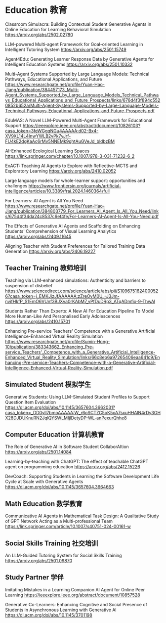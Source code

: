 # Education 教育
Classroom Simulacra: Building Contextual Student Generative Agents in Online Education for Learning Behavioral Simulation
https://arxiv.org/abs/2502.02780

LLM-powered Multi-agent Framework for Goal-oriented Learning in Intelligent Tutoring System
https://arxiv.org/abs/2501.15749

Agent4Edu: Generating Learner Response Data by Generative Agents for Intelligent Education Systems
https://arxiv.org/abs/2501.10332

Multi-Agent Systems Supported by Large Language Models: Technical Pathways, Educational Applications, and Future https://www.researchgate.net/profile/Yuan-Hao-Jiang/publication/384457173_Multi-Agent_Systems_Supported_by_Large_Language_Models_Technical_Pathways_Educational_Applications_and_Future_Prospects/links/676d4f3f894c5520852b652a/Multi-Agent-Systems-Supported-by-Large-Language-Models-Technical-Pathways-Educational-Applications-and-Future-Prospects.pdf

EduMAS: A Novel LLM-Powered Multi-Agent Framework for Educational Support
https://ieeexplore.ieee.org/abstract/document/10826103?casa_token=3feWGgqNGu4AAAAA:d02-Bx4-XV9XL14L4InwYWLB2vPk7yJrf-FU4kE2dgKaAc6rMv5NNEMk9ghtAuGVeJd_bldbzBM

AI-Enhanced Ecological Learning Spaces
https://link.springer.com/chapter/10.1007/978-3-031-71232-6_2

ExACT: Teaching AI Agents to Explore with Reflective-MCTS and Exploratory Learning
https://arxiv.org/abs/2410.02052

Large language models for whole-learner support: opportunities and challenges
https://www.frontiersin.org/journals/artificial-intelligence/articles/10.3389/frai.2024.1460364/full

For Learners: AI Agent is All You Need
https://www.researchgate.net/profile/Yuan-Hao-Jiang/publication/384803779_For_Learners_AI_Agent_Is_All_You_Need/links/675d4f34da24c8537c6ef4fe/For-Learners-AI-Agent-Is-All-You-Need.pdf

The Effects of Generative AI Agents and Scaffolding on Enhancing Students' Comprehension of Visual Learning Analytics
https://arxiv.org/abs/2409.11645

Aligning Teacher with Student Preferences for Tailored Training Data Generation
https://arxiv.org/abs/2406.19227

## Teacher Training 教师培训
Teaching via LLM-enhanced simulations: Authenticity and barriers to suspension of disbelief
https://www.sciencedirect.com/science/article/abs/pii/S1096751624000526?casa_token=j_EMKJizJfAAAAAA:zZreOvM0U_-J3Jm-nvifHkfP_S1EmO6VUnf3BJXva0rKAbM7_vPfDuDRp3_ATqADmfix-9-ThwAl

Students Rather Than Experts: A New AI For Education Pipeline To Model More Human-Like And Personalised Early Adolescences
https://arxiv.org/abs/2410.15701

Enhancing Pre-service Teachers' Competence with a Generative Artificial Intelligence-Enhanced Virtual Reality Simulation
https://www.researchgate.net/profile/Sumin-Hong-10/publication/383343662_Enhancing_Pre-service_Teachers'_Competence_with_a_Generative_Artificial_Intelligence-Enhanced_Virtual_Reality_Simulation/links/66c8eb6a97265406eaa641c9/Enhancing-Pre-service-Teachers-Competence-with-a-Generative-Artificial-Intelligence-Enhanced-Virtual-Reality-Simulation.pdf

## Simulated Student 模拟学生
Generative Students: Using LLM-Simulated Student Profiles to Support Question Item Evaluation
https://dl.acm.org/doi/abs/10.1145/3657604.3662031?casa_token=_DD0yll7bmoAAAAA:W_r6oSCTZC5oK5oA7sxuHHAlN4rDy3OHX28DJDUKnuRN2JqlQYSWLMIjlDetyDP-WL-anPexurQhhe8

## Computer Education 计算机教育
The Role of Generative AI in Software Student CollaborAItion
https://arxiv.org/abs/2501.14084

Learning-by-teaching with ChatGPT: The effect of teachable ChatGPT agent on programming education
https://arxiv.org/abs/2412.15226

DevCoach: Supporting Students in Learning the Software Development Life Cycle at Scale with Generative Agents
https://dl.acm.org/doi/abs/10.1145/3657604.3664663

## Math Education 数学教育
Communicative AI Agents in Mathematical Task Design: A Qualitative Study of GPT Network Acting as a Multi-professional Team
https://link.springer.com/article/10.1007/s40751-024-00161-w


## Social Skills Training 社交培训
An LLM-Guided Tutoring System for Social Skills Training
https://arxiv.org/abs/2501.09870

## Study Partner 学伴
Imitating Mistakes in a Learning Companion AI Agent for Online Peer Learning
https://ieeexplore.ieee.org/abstract/document/10857528

Generative Co-Learners: Enhancing Cognitive and Social Presence of Students in Asynchronous Learning with Generative AI
https://dl.acm.org/doi/abs/10.1145/3701198
